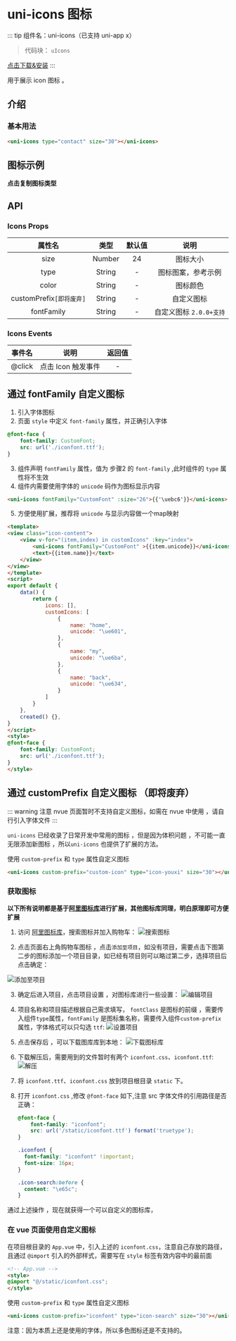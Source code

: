 # uni-icons 图标

::: tip 组件名：uni-icons（已支持 uni-app x）
> 代码块： `uIcons`

[点击下载&安装](https://ext.dcloud.net.cn/plugin?name=uni-icons)
:::

用于展示 icon 图标 。


## 介绍
### 基本用法

```html
<uni-icons type="contact" size="30"></uni-icons>
```
## 图标示例

**点击复制图标类型**

<icons-layouts></icons-layouts>


## API

### Icons Props

|属性名	|类型		|默认值	|说明				|
|:-:	|:-:		|:-:	|:-:				|
|size	|Number		|24		|图标大小			|
|type	|String		|-		|图标图案，参考示例	|
|color	|String		|-		|图标颜色			|
|customPrefix`[即将废弃]`|String		|-	|自定义图标 |
|fontFamily	|String		|-		|自定义图标 `2.0.0+支持`|




### Icons Events
|事件名	|说明			|返回值|
|:-:	|:-:			|:-:  |
|@click|点击 Icon 触发事件|-    |

## 通过 fontFamily 自定义图标 
1. 引入字体图标
2. 页面 `style` 中定义 `font-family` 属性，并正确引入字体
```css
@font-face {
	font-family: CustomFont;
	src: url('./iconfont.ttf');
}
```
3. 组件声明 `fontFamily` 属性，值为 步骤2 的 `font-family`  ,此时组件的 `type` 属性将不生效
4. 组件内需要使用字体的 `unicode` 码作为图标显示内容
```html
<uni-icons fontFamily="CustomFont" :size="26">{{'\uebc6'}}</uni-icons>

```
5. 方便使用扩展，推荐将 `unicode` 与显示内容做一个map映射

```html
<template>
<view class="icon-content">
	<view v-for="(item,index) in customIcons" :key="index">
		<uni-icons fontFamily="CustomFont" >{{item.unicode}}</uni-icons>
		<text>{{item.name}}</text>
	</view>
</view>
</template>
<script>
export default {
	data() {
		return {
			icons: [],
			customIcons: [
				{
					name: "home",
					unicode: "\ue601",
				},
				{
					name: "my",
					unicode: "\ue6ba",
				},
				{
					name: "back",
					unicode: "\ue634",
				}
			]
		}
	},
	created() {},
}
</script>
<style>
@font-face {
	font-family: CustomFont;
	src: url('./iconfont.ttf');
}
</style>

```



## 通过 customPrefix 自定义图标 （即将废弃）
::: warning 注意
nvue 页面暂时不支持自定义图标，如需在 nvue 中使用 ，请自行引入字体文件
:::

`uni-icons` 已经收录了日常开发中常用的图标 ，但是因为体积问题 ，不可能一直无限添加新图标 ，所以`uni-icons` 也提供了扩展的方法。 

使用 `custom-prefix` 和 `type` 属性自定义图标

```html
<uni-icons custom-prefix="custom-icon" type="icon-youxi" size="30"></uni-icons>
```

### 获取图标
**以下所有说明都是基于[阿里图标库](https://www.iconfont.cn/)进行扩展，其他图标库同理，明白原理即可方便扩展**


1. 访问 [阿里图标库](https://www.iconfont.cn/)，搜索图标并加入购物车：
![搜索图标](https://qiniu-web-assets.dcloud.net.cn/unidoc/zh/1.png)

2. 点击页面右上角购物车图标 ，点击`添加至项目`，如没有项目，需要点击下图第二步的图标添加一个项目目录，如已经有项目则可以略过第二步，选择项目后点击确定：

![添加至项目](https://qiniu-web-assets.dcloud.net.cn/unidoc/zh/2.png)

3. 确定后进入项目，点击项目设置 ，对图标库进行一些设置：
![编辑项目](https://qiniu-web-assets.dcloud.net.cn/unidoc/zh/4.png)

4. 项目名称和项目描述根据自己需求填写， `fontClass` 是图标的前缀 ，需要传入组件`type`属性，`fontFamily` 是图标集名称，需要传入组件`custom-prefix` 属性，字体格式可以只勾选 `ttf`:
![设置项目](https://qiniu-web-assets.dcloud.net.cn/unidoc/zh/5.png)

5. 点击保存后 ，可以下载图库库到本地：
![下载图标库](https://qiniu-web-assets.dcloud.net.cn/unidoc/zh/3.png)

6. 下载解压后，需要用到的文件暂时有两个 `iconfont.css`、`iconfont.ttf`:
![解压](https://qiniu-web-assets.dcloud.net.cn/unidoc/zh/6.png)

7. 将 `iconfont.ttf`、`iconfont.css` 放到项目根目录 `static` 下。

8. 打开 `iconfont.css` ,修改 `@font-face` 如下,注意 src 字体文件的引用路径是否正确：
	```css
	@font-face {
		font-family: "iconfont"; 
		src: url('/static/iconfont.ttf') format('truetype');
	}
	
	.iconfont {
	  font-family: "iconfont" !important;
	  font-size: 16px;
	}
	
	.icon-search:before {
	  content: "\e65c";
	}
	```

通过上述操作 ，现在就获得一个可以自定义的图标库，
### 在 vue 页面使用自定义图标
在项目根目录的 `App.vue` 中，引入上述的 `iconfont.css`，注意自己存放的路径，且通过 `@import` 引入的外部样式，需要写在 `style` 标签有效内容中的最前面

```html
<!-- App.vue -->
<style>
@import "@/static/iconfont.css";
</style>
```


使用 `custom-prefix` 和 `type` 属性自定义图标

```html
<uni-icons custom-prefix="iconfont" type="icon-search" size="30"></uni-icons>
```

注意：因为本质上还是使用的字体，所以多色图标还是不支持的。